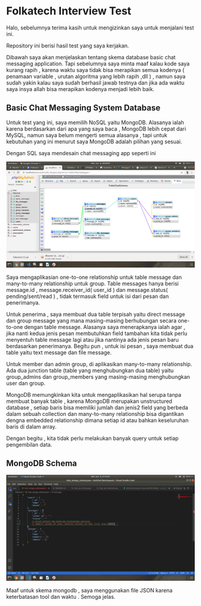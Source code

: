 <h1>Folkatech Interview Test</h1>

Halo, sebelumnya terima kasih untuk mengizinkan saya untuk menjalani test ini. 

Repository ini berisi hasil test yang saya kerjakan. 

Dibawah saya akan menjelaskan tentang skema database basic chat messaging application. Tapi sebelumnya saya minta maaf kalau kode saya kurang rapih , karena waktu saya
tidak bisa merapikan semua kodenya ( penamaan variable , urutan algoritma yang lebih rapih ,dll ) , namun saya sudah yakin kalau saya sudah berhasil jawab testnya dan 
jika ada waktu saya insya allah bisa merapikan kodenya menjadi lebih baik. 

<h2>Basic Chat Messaging System Database</h2>



Untuk test yang ini, saya memilih NoSQL yaitu MongoDB. Alasanya ialah karena berdasarkan dari apa yang saya baca , MongoDB lebih cepat dari MySQL, namun saya belum mengerti semua alasanya , tapi untuk kebutuhan yang ini menurut saya MongoDB adalah pilihan yang sesuai.

Dengan SQL saya mendesain chat messaging app seperti ini 

<img src="chat_sql_schema2.png" />

Saya mengaplikasian one-to-one relationship untuk table message dan many-to-many relationship untuk group. Table messages hanya berisi message.id , message.receiver_id( user_id ) dan message.status( pending/sent/read ) , tidak termasuk field untuk isi dari pesan dan penerimanya.

Untuk penerima , saya membuat dua table terpisah yaitu direct message dan group message yang mana masing-masing berhubungan secara one-to-one dengan table message. Alasanya saya menerapkanya ialah agar , jika nanti kedua jenis pesan membutuhkan field tambahan kita tidak perlu menyentuh table message lagi atau jika nantinya ada jenis pesan baru berdasarkan penerimanya. Begitu pun , untuk isi pesan , saya membuat dua table yaitu text message dan file message.

Untuk member dan admin group, di aplikasikan many-to-many relationship. Ada dua junction table (table yang menghubungkan dua table) yaitu group_admins dan group_members yang masing-masing menghubungkan user dan group.

MongoDB memungkinkan kita untuk mengaplikasikan hal serupa tanpa membuat banyak table , karena MongoDB merupakan unstructured database , setiap baris bisa memiliki jumlah dan jenis2 field yang berbeda dalam sebuah collection dan many-to-many relationship bisa digantikan dengna embedded relationship dimana setiap id atau bahkan keseluruhan baris di dalam array.

Dengan begitu , kita tidak perlu melakukan banyak query untuk setiap pengembilan data. 

<h2>MongoDB Schema</h2>

<img src="chat_mongo_schema.png" />

Maaf untuk skema mongodb , saya menggunakan file JSON karena keterbatasan tool dan waktu . Semoga jelas.

